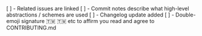 [ ] - Related issues are linked
[ ] - Commit notes describe what high-level abstractions / schemes are used
[ ] - Changelog update added
[ ] - Double-emoji signature :taiwan: :taiwan: etc to affirm you read and agree to CONTRIBUTING.md
